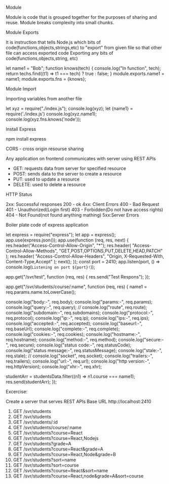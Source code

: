 Module

Module is code that is grouped together for the purposes of sharing and reuse.
Module breaks complexity into small chunks.

Module Exports

It is instruction that tells Node.js which bits of code(functions,objects,strings,etc) to "export" from given file so that other file can access exported code
Exporting any bits of code(functions,objects,string, etc)

let name1 = "Bob";
function knows(tech) {
console.log("In function", tech);
return techs.find((t1) => t1 === tech) ? true : false;
}
module.exports.name1 = name1;
module.exports.fns = {knows};

Module Import

Importing variables from another file

let xyz = require("./index.js");
console.log(xyz);
let {name1} = require('./index.js')
console.log(xyz.name1);
console.log(xyz.fns.knows('node'));

Install Express

npm install express

CORS - cross origin resourse sharing

Any application on frontend communicates with server using REST APIs

- GET: requests data from server for specified resource
- POST: sends data to the server to create a resource
- PUT: used to update a resource
- DELETE: used to delete a resource

HTTP Status

2xx: Successful responses
200 - ok
4xx: Client Errors
400 - Bad Request
401 - Unauthorized(Login first)
403 - Forbidden(Do not have access rights)
404 - Not Found(not found anything mathing)
5xx:Server Errors

Boiler plate code of express application

let express = require("express");
let app = express();
app.use(express.json());
app.use(function (req, res, next) {
res.header("Access-Control-Allow-Origin", "\*");
res.header(
"Access-Control-Allow-Methods",
"GET,POST,OPTIONS,PUT,DELETE,HEAD,PATCH"
);
res.header(
"Access-Control-Allow-Headers",
"Origin, X-Requested-With, Content-Type,Accept"
);
next();
});
const port = 2410;
app.listen(port, () => console.log(`Listening on port ${port}!`));

app.get("/svr/test", function (req, res) {
res.send("Test Respons");
});

app.get("/svr/students/course/:name", function (req, res) {
name1 = req.params.name.toLowerCase();

console.log("body:-", req.body);
console.log("params:-", req.params);
console.log("query:-", req.query);
// console.log("route", req.route);
console.log("subdomain:-", req.subdomains);
console.log("protocol:-", req.protocol);
console.log("ip:-", req.ip);
console.log("ips:-", req.ips);
console.log("accepted:-", req.accepted);
console.log("baseurl:-", req.baseUrl);
console.log("complete:-", req.complete);
console.log("cookies:-", req.cookies);
console.log("hostname:-", req.hostname);
console.log("method:-", req.method);
console.log("secure:-", req.secure);
console.log("status code:-", req.statusCode);
console.log("status message:-", req.statusMessage);
console.log("stale:-", req.stale);
// console.log("socket", req.socket);
console.log("trailers:-", req.trailers);
console.log("url:-", req.url);
console.log("http version:-", req.httpVersion);
console.log("xhr:-", req.xhr);

studentArr = studentsData.filter((n1) => n1.course === name1);
res.send(studentArr);
});

Excercise:

Create a server that serves REST APIs
Base URL http://localhost:2410

1. GET /svr/students
2. GET /svr/students
3. GET /svr/students/:id
4. GET /svr/students/course/:name
5. GET /svr/students?course=React
6. GET /svr/students?course=React,Nodejs
7. GET /svr/students?grade=A
8. GET /svr/students?course=React&grade=A
9. GET /svr/students?course=React,Node&grade=B
10. GET /svr/students?sort=name
10. GET /svr/students?sort=course
10. GET /svr/students?course=React&sort=name
10. GET /svr/students?course=React,node&grade=A&sort=course